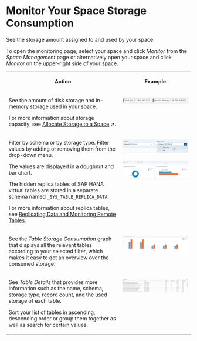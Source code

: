 <!-- loio94fe6c13f6a340288cd50ee355566591 -->

# Monitor Your Space Storage Consumption

See the storage amount assigned to and used by your space.

To open the monitoring page, select your space and click *Monitor* from the *Space Management* page or alternatively open your space and click *Monitor* on the upper-right side of your space.


<table>
<tr>
<th valign="top">

Action



</th>
<th valign="top">

Example



</th>
</tr>
<tr>
<td valign="top">

See the amount of disk storage and in-memory storage used in your space.

For more information about storage capacity, see [Allocate Storage to a Space](https://help.sap.com/viewer/935116dd7c324355803d4b85809cec97/internal/en-US/f414c3d62bfe49b38e2cfdd7b4e7d786.html "Use the Storage Assignment properties to allocate disk and in-memory storage to the space and to choose whether it will have access to the SAP HANA data lake.") :arrow_upper_right:.



</td>
<td valign="top">

![](images/DWC_Monitoring_fb786ae.jpg)



</td>
</tr>
<tr>
<td valign="top">

Filter by schema or by storage type. Filter values by adding or removing them from the drop-down menu.

The values are displayed in a doughnut and bar chart.

The hidden replica tables of SAP HANA virtual tables are stored in a separate schema named `_SYS_TABLE_REPLICA_DATA`.

For more information about replica tables, see [Replicating Data and Monitoring Remote Tables](https://help.sap.com/viewer/9f804b8efa8043539289f42f372c4862/cloud/en-US/4dd95d7bff1f48b399c8b55dbdd34b9e.html).



</td>
<td valign="top">

![](images/Monitor_Drop-Down_1669061.jpg)

![](images/Monitor_Overview_532de1b.jpg)



</td>
</tr>
<tr>
<td valign="top">

See the *Table Storage Consumption* graph that displays all the relevant tables according to your selected filter, which makes it easy to get an overview over the consumed storage.



</td>
<td valign="top">

 ![](images/DWC_Table_Consumption_29e97f7.jpg) 



</td>
</tr>
<tr>
<td valign="top">

See *Table Details* that provides more information such as the name, schema, storage type, record count, and the used storage of each table.

Sort your list of tables in ascending, descending order or group them together as well as search for certain values.



</td>
<td valign="top">

 ![](images/Monitoring_Tabel_Details_DWC_de3fb75.jpg) 



</td>
</tr>
</table>

